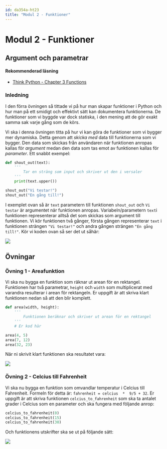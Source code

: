 ```yaml
---
id: da354a-ht23
title: "Modul 2 - Funktioner"
---
```


# Modul 2 - Funktioner

## Argument och parametrar

#### Rekommenderad läsning

- [Think Python - Chapter 3  Functions](http://greenteapress.com/thinkpython2/html/thinkpython2004.html)

### Inledning

I den förra övningen så tittade vi på hur man skapar funktioner i Python och hur man på ett smidigt och effektivt sätt kan dokumentera funktionerna. De funktioner som vi byggde var dock statiska, i den mening att de gör exakt samma sak varje gång som de körs.

Vi ska i denna övningen titta på hur vi kan göra de funktioner som vi bygger mer dynamiska. Detta genom att _skicka med_ data till funktionerna som vi bygger. Den data som skickas från användaren när funktionen anropas kallas för _argument_ medan den data som tas emot av funktionen kallas för _parameter_. Ett snabbt exempel:

```python
def shout_out(text):
    '''
        Tar en sträng som input och skriver ut den i versaler
    '''
    print(text.upper())

shout_out("Vi testar!")
shout_out("En gång till!")
```

I exemplet ovan så är `text` parametern till funktionen `shout_out` och `Vi testar` är argumentet när funktionen anropas. Variabeln/parametern `text`i funktionen representerar alltså det som skickas som argument till funktionen. Vi kör funktionen två gånger, första gången representerar `text` i funktionen strängen `"Vi testar!"` och andra gången strängen `"En gång till!"`. Kör vi koden ovan så ser det ut såhär:

![](../images/idle4.png)

## Övningar

### Övning 1 - Areafunktion

Vi ska nu bygga en funktion som räknar ut arean för en rektangel. Funktionen har två parametrar, `height` och `width` som multiplicerat med varandra resulterar i arean för rektangeln. Er uppgift är att skriva klart funktionen nedan så att den blir komplett.

```python
def area(width, height):
    '''
        Funktionen beräknar och skriver ut arean för en rektangel
    '''
    # Er kod här

area(4, 5)
area(7, 12)
area(32, 23)
```

När ni skrivit klart funktionen ska resultatet vara:

![](../images/idle5.png)

### Övning 2 - Celcius till Fahrenheit

Vi ska nu bygga en funktion som omvandlar temperatur i Celcius till Fahrenheit. Formeln för detta är: `fahrenheit = celcius  *  9/5 + 32`. Er uppgift är att skriva funktionen `celcius_to_fahrenheit` som ska ta antalet grader i Celcius som en parameter och ska fungera med följande anrop:

```python
celcius_to_fahrenheit(0)
celcius_to_fahrenheit(15)
celcius_to_fahrenheit(30)
```

Och funktionens utskrifter ska se ut på följande sätt:

![](../images/idle6.png)